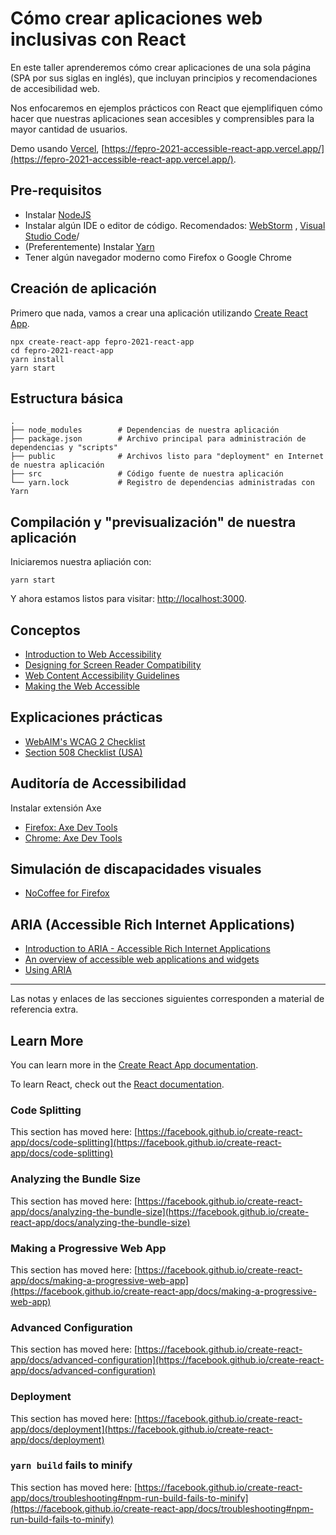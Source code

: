 # Cómo crear aplicaciones web inclusivas con React

En este taller aprenderemos cómo crear aplicaciones de una sola página (SPA por sus siglas en inglés), que incluyan
principios y recomendaciones de accesibilidad web.

Nos enfocaremos en ejemplos prácticos con React que ejemplifiquen cómo hacer que nuestras aplicaciones sean accesibles y
comprensibles para la mayor cantidad de usuarios.

Demo usando [Vercel](https://vercel.com/), [https://fepro-2021-accessible-react-app.vercel.app/](https://fepro-2021-accessible-react-app.vercel.app/).

## Pre-requisitos

- Instalar [NodeJS](https://nodejs.org/en/download/)
- Instalar algún IDE o editor de código. Recomendados: [WebStorm](https://www.jetbrains.com/webstorm/)
  , [Visual Studio Code](https://code.visualstudio.com/)/
- (Preferentemente) Instalar [Yarn](https://classic.yarnpkg.com/en/docs/install/#mac-stable)
- Tener algún navegador moderno como Firefox o Google Chrome

## Creación de aplicación

Primero que nada, vamos a crear una aplicación
utilizando [Create React App](https://github.com/facebook/create-react-app).

```
npx create-react-app fepro-2021-react-app
cd fepro-2021-react-app
yarn install
yarn start
```

## Estructura básica

```
.
├── node_modules        # Dependencias de nuestra aplicación
├── package.json        # Archivo principal para administración de dependencias y "scripts"
├── public              # Archivos listo para "deployment" en Internet de nuestra aplicación
├── src                 # Código fuente de nuestra aplicación
└── yarn.lock           # Registro de dependencias administradas con Yarn
```

## Compilación y "previsualización" de nuestra aplicación

Iniciaremos nuestra apliación con:

```
yarn start
```

Y ahora estamos listos para visitar: [http://localhost:3000](http://localhost:3000).

## Conceptos

- [Introduction to Web Accessibility](https://webaim.org/intro/)
- [Designing for Screen Reader Compatibility](https://webaim.org/techniques/screenreader/)
- [Web Content Accessibility Guidelines](https://webaim.org/standards/wcag/)
- [Making the Web Accessible](https://www.w3.org/WAI/)

## Explicaciones prácticas
- [WebAIM's WCAG 2 Checklist](https://webaim.org/standards/wcag/checklist)
- [Section 508 Checklist (USA)](https://webaim.org/standards/508/checklist)

## Auditoría de Accessibilidad

Instalar extensión Axe

- [Firefox: Axe Dev Tools](https://addons.mozilla.org/en-US/firefox/addon/axe-devtools/)
- [Chrome: Axe Dev Tools](https://chrome.google.com/webstore/detail/axe-devtools-web-accessib/lhdoppojpmngadmnindnejefpokejbdd?hl=en-US)

## Simulación de discapacidades visuales

- [NoCoffee for Firefox](https://addons.mozilla.org/en-US/firefox/addon/nocoffee/)

## ARIA (Accessible Rich Internet Applications)
- [Introduction to ARIA - Accessible Rich Internet Applications](https://webaim.org/techniques/aria/)
- [An overview of accessible web applications and widgets](https://developer.mozilla.org/en-US/docs/Web/Accessibility/An_overview_of_accessible_web_applications_and_widgets#aria)
- [Using ARIA](https://w3c.github.io/using-aria/)

----

Las notas y enlaces de las secciones siguientes corresponden a material de referencia extra.

## Learn More

You can learn more in
the [Create React App documentation](https://facebook.github.io/create-react-app/docs/getting-started).

To learn React, check out the [React documentation](https://reactjs.org/).

### Code Splitting

This section has moved
here: [https://facebook.github.io/create-react-app/docs/code-splitting](https://facebook.github.io/create-react-app/docs/code-splitting)

### Analyzing the Bundle Size

This section has moved
here: [https://facebook.github.io/create-react-app/docs/analyzing-the-bundle-size](https://facebook.github.io/create-react-app/docs/analyzing-the-bundle-size)

### Making a Progressive Web App

This section has moved
here: [https://facebook.github.io/create-react-app/docs/making-a-progressive-web-app](https://facebook.github.io/create-react-app/docs/making-a-progressive-web-app)

### Advanced Configuration

This section has moved
here: [https://facebook.github.io/create-react-app/docs/advanced-configuration](https://facebook.github.io/create-react-app/docs/advanced-configuration)

### Deployment

This section has moved
here: [https://facebook.github.io/create-react-app/docs/deployment](https://facebook.github.io/create-react-app/docs/deployment)

### `yarn build` fails to minify

This section has moved
here: [https://facebook.github.io/create-react-app/docs/troubleshooting#npm-run-build-fails-to-minify](https://facebook.github.io/create-react-app/docs/troubleshooting#npm-run-build-fails-to-minify)
